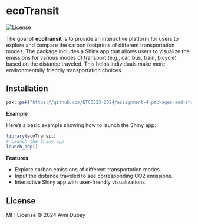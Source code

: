 
# ecoTransit

<!-- badges: start -->
![License](https://img.shields.io/github/license/ETC5523-2024/assignment-4-packages-and-shiny-apps-adub0006)
<!-- badges: end -->

The goal of **ecoTransit** is to provide an interactive platform for users to explore and compare the carbon footprints of different transportation modes. The package includes a Shiny app that allows users to visualize the emissions for various modes of transport (e.g., car, bus, train, bicycle) based on the distance traveled. This helps individuals make more environmentally friendly transportation choices.

## Installation


```r
pak::pak("https://github.com/ETC5523-2024/assignment-4-packages-and-shiny-apps-adub0006.git")

```
**Example**

Here’s a basic example showing how to launch the Shiny app:

```r
library(ecoTransit)
# Launch the Shiny app
launch_app()

```

**Features**

- Explore carbon emissions of different transportation modes.
- Input the distance traveled to see corresponding CO2 emissions.
- Interactive Shiny app with user-friendly visualizations.

## License

MIT License © 2024 Avni Dubey






